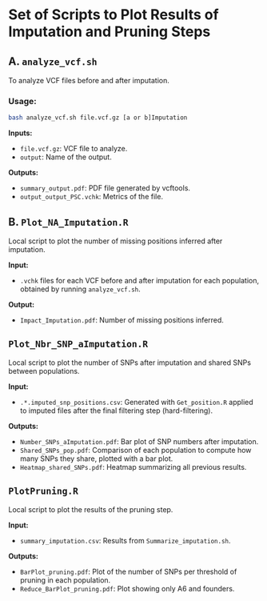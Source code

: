# Set of Scripts to Plot Results of Imputation and Pruning Steps

## A. `analyze_vcf.sh`
To analyze VCF files before and after imputation.

### Usage:
```bash
bash analyze_vcf.sh file.vcf.gz [a or b]Imputation
```

**Inputs:**
- `file.vcf.gz`: VCF file to analyze.
- `output`: Name of the output.

**Outputs:**
- `summary_output.pdf`: PDF file generated by vcftools.
- `output_output_PSC.vchk`: Metrics of the file.

## B. `Plot_NA_Imputation.R`
Local script to plot the number of missing positions inferred after imputation.

**Input:** 
- `.vchk` files for each VCF before and after imputation for each population, obtained by running `analyze_vcf.sh`.

**Output:** 
- `Impact_Imputation.pdf`: Number of missing positions inferred.

## `Plot_Nbr_SNP_aImputation.R`
Local script to plot the number of SNPs after imputation and shared SNPs between populations.

**Input:** 
- `.*.imputed_snp_positions.csv`: Generated with `Get_position.R` applied to imputed files after the final filtering step (hard-filtering).

**Outputs:** 
- `Number_SNPs_aImputation.pdf`: Bar plot of SNP numbers after imputation.
- `Shared_SNPs_pop.pdf`: Comparison of each population to compute how many SNPs they share, plotted with a bar plot.
- `Heatmap_shared_SNPs.pdf`: Heatmap summarizing all previous results.

## `PlotPruning.R`
Local script to plot the results of the pruning step.

**Input:** 
- `summary_imputation.csv`: Results from `Summarize_imputation.sh`.

**Outputs:** 
- `BarPlot_pruning.pdf`: Plot of the number of SNPs per threshold of pruning in each population.
- `Reduce_BarPlot_pruning.pdf`: Plot showing only A6 and founders.

